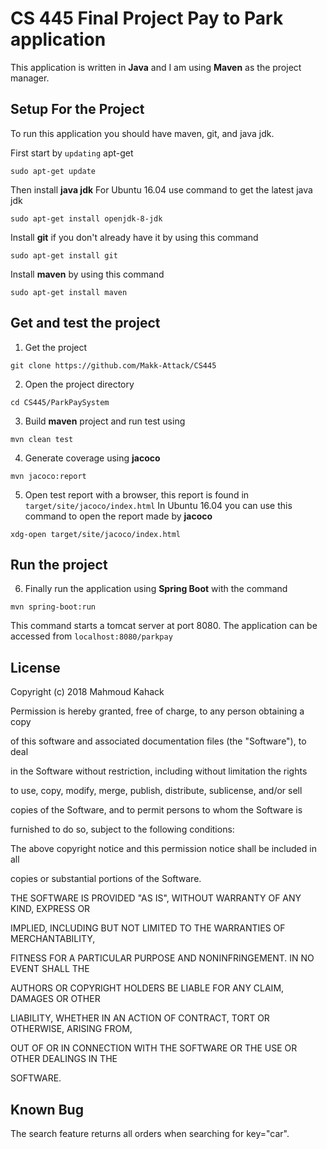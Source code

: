 # CS 445 Final Project Pay to Park application

This application is written in **Java** and I am using **Maven** as the project manager. 


## Setup For the Project
To run this application you should have maven, git, and java jdk.

First start by `updating` apt-get
```
sudo apt-get update
```

Then install **java jdk**
For Ubuntu 16.04 use command to get the latest java jdk 
```
sudo apt-get install openjdk-8-jdk
```

Install **git** if you don't already have it by using this command
```
sudo apt-get install git
```

Install **maven** by using this command
```
sudo apt-get install maven
```

## Get and test the project
1. Get the project
```
git clone https://github.com/Makk-Attack/CS445
```
2. Open the project directory
```
cd CS445/ParkPaySystem
```
3. Build **maven** project and run test using 
```
mvn clean test
```
4. Generate coverage using **jacoco**
```
mvn jacoco:report
```

5. Open test report with a browser, this report is found in `target/site/jacoco/index.html`
   In Ubuntu 16.04 you can use this command to open the report made by **jacoco**
```
xdg-open target/site/jacoco/index.html
```

## Run the project
6. Finally run the application using **Spring Boot** with the command
```
mvn spring-boot:run
```
This command starts a tomcat server at port 8080. The application can be accessed from `localhost:8080/parkpay`

## License

Copyright (c) 2018 Mahmoud Kahack 



Permission is hereby granted, free of charge, to any person obtaining a copy

of this software and associated documentation files (the "Software"), to deal

in the Software without restriction, including without limitation the rights

to use, copy, modify, merge, publish, distribute, sublicense, and/or sell

copies of the Software, and to permit persons to whom the Software is

furnished to do so, subject to the following conditions:



The above copyright notice and this permission notice shall be included in all

copies or substantial portions of the Software.



THE SOFTWARE IS PROVIDED "AS IS", WITHOUT WARRANTY OF ANY KIND, EXPRESS OR

IMPLIED, INCLUDING BUT NOT LIMITED TO THE WARRANTIES OF MERCHANTABILITY,

FITNESS FOR A PARTICULAR PURPOSE AND NONINFRINGEMENT. IN NO EVENT SHALL THE

AUTHORS OR COPYRIGHT HOLDERS BE LIABLE FOR ANY CLAIM, DAMAGES OR OTHER

LIABILITY, WHETHER IN AN ACTION OF CONTRACT, TORT OR OTHERWISE, ARISING FROM,

OUT OF OR IN CONNECTION WITH THE SOFTWARE OR THE USE OR OTHER DEALINGS IN THE

SOFTWARE.

## Known Bug
The search feature returns all orders when searching for key="car". 

